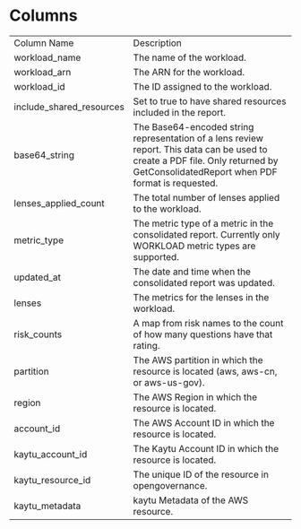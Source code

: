 # Columns  

<table>
	<tr><td>Column Name</td><td>Description</td></tr>
	<tr><td>workload_name</td><td>The name of the workload.</td></tr>
	<tr><td>workload_arn</td><td>The ARN for the workload.</td></tr>
	<tr><td>workload_id</td><td>The ID assigned to the workload.</td></tr>
	<tr><td>include_shared_resources</td><td>Set to true to have shared resources included in the report.</td></tr>
	<tr><td>base64_string</td><td>The Base64-encoded string representation of a lens review report. This data can be used to create a PDF file. Only returned by GetConsolidatedReport when PDF format is requested.</td></tr>
	<tr><td>lenses_applied_count</td><td>The total number of lenses applied to the workload.</td></tr>
	<tr><td>metric_type</td><td>The metric type of a metric in the consolidated report. Currently only WORKLOAD metric types are supported.</td></tr>
	<tr><td>updated_at</td><td>The date and time when the consolidated report was updated.</td></tr>
	<tr><td>lenses</td><td>The metrics for the lenses in the workload.</td></tr>
	<tr><td>risk_counts</td><td>A map from risk names to the count of how many questions have that rating.</td></tr>
	<tr><td>partition</td><td>The AWS partition in which the resource is located (aws, aws-cn, or aws-us-gov).</td></tr>
	<tr><td>region</td><td>The AWS Region in which the resource is located.</td></tr>
	<tr><td>account_id</td><td>The AWS Account ID in which the resource is located.</td></tr>
	<tr><td>kaytu_account_id</td><td>The Kaytu Account ID in which the resource is located.</td></tr>
	<tr><td>kaytu_resource_id</td><td>The unique ID of the resource in opengovernance.</td></tr>
	<tr><td>kaytu_metadata</td><td>kaytu Metadata of the AWS resource.</td></tr>
</table>